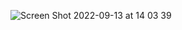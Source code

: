 ![Screen Shot 2022-09-13 at 14 03 39](https://user-images.githubusercontent.com/78083890/189896158-8be95ede-844e-4712-93c5-4fac85c7aae2.png)
